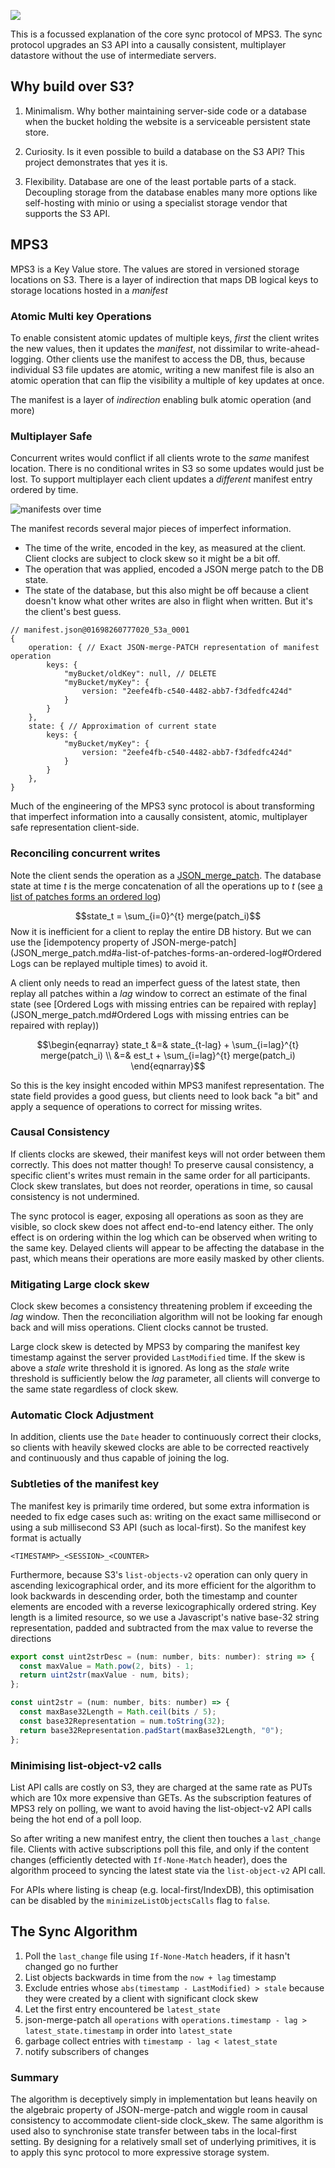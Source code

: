 ![](diagrams/sync_protocol_header.svg)

This is a focussed explanation of the core sync protocol of MPS3. The sync protocol upgrades an S3 API into a causally consistent, multiplayer datastore without the use of intermediate servers.
## Why build over S3?

1. Minimalism. Why bother maintaining server-side code or a database when the bucket holding the website is a serviceable persistent state store. 

2. Curiosity. Is it even possible to build a database on the S3 API? This project demonstrates that yes it is.

3. Flexibility. Database are one of the least portable parts of a stack. Decoupling storage from the database enables many more options like self-hosting with minio or using a specialist storage vendor that supports the S3 API.

## MPS3

MPS3 is a Key Value store. The values are stored in versioned storage locations on S3. There is a layer of indirection that maps DB logical keys to storage locations hosted in a *manifest*

### Atomic Multi key Operations

To enable consistent atomic updates of multiple keys, *first* the client writes the new values, then it updates the *manifest*, not dissimilar to write-ahead-logging. Other clients use the manifest to access the DB, thus, because individual S3 file updates are atomic, writing a new manifest file is also an atomic operation that can flip the visibility a multiple of key updates at once.

The manifest is a layer of *indirection* enabling bulk atomic operation (and more)

### Multiplayer Safe

Concurrent writes would conflict if all clients wrote to the *same* manifest location. There is no conditional writes in S3 so some updates would just be lost. To support multiplayer each client updates a *different* manifest entry ordered by time.

![manifests over time](diagrams/manifest.excalidraw.png)

The manifest records several major pieces of imperfect information.
- The time of the write, encoded in the key, as measured at the client. Client clocks are subject to clock skew so it might be a bit off.
- The operation that was applied, encoded a JSON merge patch to the DB state.
- The state of the database, but this also might be off because a client doesn't know what other writes are also in flight when written. But it's the client's best guess.

```
// manifest.json@01698260777020_53a_0001
{
	operation: { // Exact JSON-merge-PATCH representation of manifest operation
		keys: {
			"myBucket/oldKey": null, // DELETE
			"myBucket/myKey": {
				version: "2eefe4fb-c540-4482-abb7-f3dfedfc424d"
			}
		}
	},
	state: { // Approximation of current state
		keys: {
			"myBucket/myKey": {
				version: "2eefe4fb-c540-4482-abb7-f3dfedfc424d"
			}
		}
	},
}
```

Much of the engineering of the MPS3 sync protocol is about transforming that imperfect information into a causally consistent, atomic, multiplayer safe representation client-side.

### Reconciling concurrent writes

Note the client sends the operation as a [JSON_merge_patch](JSON_merge_patch.md). The database state at time *t* is the merge concatenation of all the operations up to *t* (see [a list of patches forms an ordered log](JSON_merge_patch.md#a-list-of-patches-forms-an-ordered-log))

$$state_t = \sum_{i=0}^{t} merge(patch_i)$$
Now it is inefficient for a client to replay the entire DB history. But we can use the [idempotency property of JSON-merge-patch](JSON_merge_patch.md#a-list-of-patches-forms-an-ordered-log#Ordered Logs can be replayed multiple times) to avoid it.

A client only needs to read an imperfect guess of the latest state, then replay all patches within a *lag* window to correct an estimate of the final state (see [Ordered Logs with missing entries can be repaired with replay](JSON_merge_patch.md#Ordered Logs with missing entries can be repaired with replay))

$$\begin{eqnarray} 
state_t &=& state_{t-lag} + \sum_{i=lag}^{t} merge(patch_i) \\
&=& est_t + \sum_{i=lag}^{t} merge(patch_i)
\end{eqnarray}$$

So this is the key insight encoded within MPS3 manifest representation. The state field provides a good guess, but clients need to look back "a bit" and apply a sequence of operations to correct for missing writes.

### Causal Consistency

If clients clocks are skewed, their manifest keys will not order between them correctly. This does not matter though! To preserve causal consistency, a specific client's writes must remain in the same order for all participants. Clock skew translates, but does not reorder, operations in time, so causal consistency is not undermined.

The sync protocol is eager, exposing all operations as soon as they are visible, so clock skew does not affect end-to-end latency either. The only effect is on ordering within the log which can be observed when writing to the same key. Delayed clients will appear to be affecting the database in the past, which means their operations are more easily masked by other clients.

### Mitigating Large clock skew

Clock skew becomes a consistency threatening problem if exceeding the *lag* window. Then the reconciliation algorithm will not be looking far enough back and will miss operations. Client clocks cannot be trusted. 

Large clock skew is detected by MPS3 by comparing the manifest key timestamp against the server provided `LastModified` time. If the skew is above a *stale* write threshold it is ignored. As long as the *stale* write threshold is sufficiently below the *lag* parameter, all clients will converge to the same state regardless of clock skew.

### Automatic Clock Adjustment

In addition, clients use the `Date` header to continuously correct their clocks, so clients with heavily skewed clocks are able to be corrected reactively and continuously and thus capable of joining the log.

### Subtleties of the manifest key

The manifest key is primarily time ordered, but some extra information is needed to fix edge cases such as: writing on the exact same millisecond or using a sub millisecond S3 API (such as local-first). So the manifest key format is actually

```
<TIMESTAMP>_<SESSION>_<COUNTER>
```

Furthermore, because S3's `list-objects-v2` operation can only query in ascending lexicographical order, and its more efficient for the algorithm to look backwards in descending order, both the timestamp and counter elements are encoded with a reverse lexicographically ordered string. Key length is a limited resource, so we use a Javascript's native base-32 string representation, padded and subtracted from the max value to reverse the directions

```js
export const uint2strDesc = (num: number, bits: number): string => {
  const maxValue = Math.pow(2, bits) - 1;
  return uint2str(maxValue - num, bits);
};

const uint2str = (num: number, bits: number) => {
  const maxBase32Length = Math.ceil(bits / 5);
  const base32Representation = num.toString(32);
  return base32Representation.padStart(maxBase32Length, "0");
};
```

### Minimising list-object-v2 calls

List API calls are costly on S3, they are charged at the same rate as PUTs which are 10x more expensive than GETs. As the subscription features of MPS3 rely on polling, we want to avoid having the list-object-v2 API calls being the hot end of a poll loop. 

So after writing a new manifest entry, the client then touches a `last_change` file. Clients with active subscriptions poll this file, and only if the content changes (efficiently detected with `If-None-Match` header), does the algorithm proceed to syncing the latest state via the `list-object-v2` API call.

For APIs where listing is cheap (e.g. local-first/IndexDB), this optimisation can be disabled by the `minimizeListObjectsCalls` flag to `false`. 

## The Sync Algorithm

1. Poll the `last_change` file using `If-None-Match` headers, if it hasn't changed go no further
2. List objects backwards in time from the `now + lag` timestamp
3. Exclude entries whose `abs(timestamp - LastModified) > stale` because they were created by a client with significant clock skew
4. Let the first entry encountered be `latest_state`
5. json-merge-patch all `operations` with `operations.timestamp - lag > latest_state.timestamp` in order into  `latest_state`
6. garbage collect entries with `timestamp - lag < latest_state`
7. notify subscribers of changes

### Summary

The algorithm is deceptively simply in implementation but leans heavily on the algebraic property of JSON-merge-patch and wiggle room in causal consistency to accommodate client-side clock_skew. The same algorithm is used also to synchronise state transfer between tabs in the local-first setting. By designing for a relatively small set of underlying primitives, it is to apply this sync protocol to more expressive storage system.
